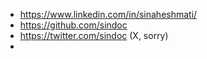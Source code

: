 - https://www.linkedin.com/in/sinaheshmati/
- https://github.com/sindoc
- https://twitter.com/sindoc (X, sorry)
-